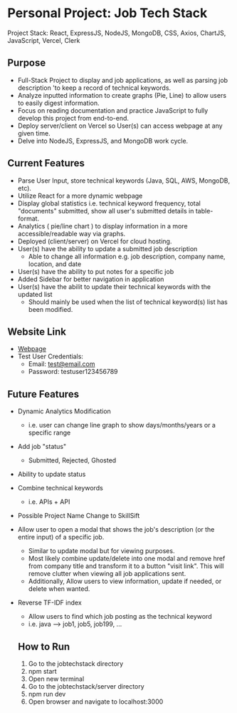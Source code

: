 # Personal Project: Job Tech Stack
Project Stack: React, ExpressJS, NodeJS, MongoDB, CSS, Axios, ChartJS, JavaScript, Vercel, Clerk

## Purpose
- Full-Stack Project to display and job applications, as well as parsing job description 
'to keep a record of technical keywords.
- Analyze inputted information to create graphs (Pie, Line) to allow users to easily digest
 information.
 - Focus on reading documentation and practice JavaScript to fully develop this project from end-to-end.
 - Deploy server/client on Vercel so User(s) can access webpage at any given time.
 - Delve into NodeJS, ExpressJS, and MongoDB work cycle.

 ## Current Features
 - Parse User Input, store technical keywords (Java, SQL, AWS, MongoDB, etc).
 - Utilize React for a more dynamic webpage
 - Display global statistics i.e. technical keyword frequency, total "documents" submitted, 
show all user's submitted details in table-format.
- Analytics ( pie/line chart ) to display information in a more accessible/readable way via graphs.
- Deployed (client/server) on Vercel for cloud hosting.
- User(s) have the ability to update a submitted job description
  - Able to change all information e.g. job description, company name, location, and date
- User(s) have the ability to put notes for a specific job
- Added Sidebar for better navigation in application
- User(s) have the abilit to update their technical keywords with the updated list
  - Should mainly be used when the list of technical keyword(s) list has been modified.

## Website Link
- [Webpage](https://job-tech-stack-frontend.vercel.app)
- Test User Credentials:
  - Email: test@email.com
  - Password: testuser123456789
  
## Future Features
- Dynamic Analytics Modification
  - i.e. user can change line graph to show days/months/years or a specific range
- Add job "status"
  - Submitted, Rejected, Ghosted
- Ability to update status
- Combine technical keywords
  - i.e. APIs + API
- Possible Project Name Change to SkillSift
- Allow user to open a modal that shows the job's description (or the entire input) of a specific job.
  - Similar to update modal but for viewing purposes.
  - Most likely combine update/delete into one modal and remove href from company title and transform it to a button "visit link". This will remove clutter when viewing all job applications sent.
  - Additionally, Allow users to view information, update if needed, or delete when wanted.
- Reverse TF-IDF index
  - Allow users to find which job posting as the technical keyword
  - i.e. java --> job1, job5, job199, ...

  ## How to Run
  1. Go to the jobtechstack directory
  2. npm start
  3. Open new terminal
  4. Go to the jobtechstack/server directory
  5. npm run dev
  6. Open browser and navigate to localhost:3000